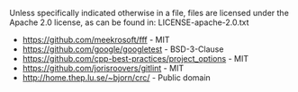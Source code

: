 Unless specifically indicated otherwise in a file, files are licensed under the Apache 2.0 license,
as can be found in: LICENSE-apache-2.0.txt

- https://github.com/meekrosoft/fff - MIT
- https://github.com/google/googletest - BSD-3-Clause
- https://github.com/cpp-best-practices/project_options - MIT
- https://github.com/jorisroovers/gitlint - MIT
- http://home.thep.lu.se/~bjorn/crc/ - Public domain
